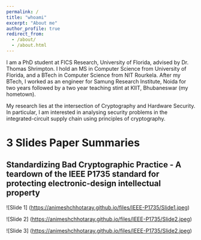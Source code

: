 ```yaml
---
permalink: /
title: "whoami"
excerpt: "About me"
author_profile: true
redirect_from: 
  - /about/
  - /about.html
---
```


I am a PhD student at FICS Research, University of Florida, advised by Dr. Thomas Shrimpton. I hold an MS in Computer Science from University of Florida, and a BTech in Computer Science from NIT Rourkela. After my BTech, I worked as an engineer for Samung Research Institute, Noida for two years followed by a two year teaching stint at KIIT, Bhubaneswar (my hometown).

My research lies at the intersection of Cryptography and Hardware Security. In particular, I am interested in analysing security problems in the integrated-circuit supply chain using principles of cryptography.

# 3 Slides Paper Summaries
## Standardizing Bad Cryptographic Practice - A teardown of the IEEE P1735 standard for protecting electronic-design intellectual property

![Slide 1]
(https://animeshchhotaray.github.io/files/IEEE-P1735/Slide1.jpeg)

![Slide 2]
(https://animeshchhotaray.github.io/files/IEEE-P1735/Slide2.jpeg)

![Slide 3]
(https://animeshchhotaray.github.io/files/IEEE-P1735/Slide2.jpeg)
